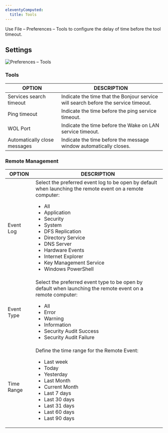 ```yaml
---
eleventyComputed:
  title: Tools
---
```

Use File – Preferences – Tools to configure the delay of time before the tool timeout.

## Settings
![Preferences – Tools](https://webdevolutions.azureedge.net/docs/en/rdm/mac/clip10441.png)

### Tools
| OPTION                       | DESCRIPTION                                                                        |
|------------------------------|------------------------------------------------------------------------------------|
| Services search timeout      | Indicate the time that the Bonjour service will search before the service timeout. |
| Ping timeout                 | Indicate the time before the ping service timeout.                                 |
| WOL Port                     | Indicate the time before the Wake on LAN service timeout.                          |
| Automatically close messages | Indicate the time before the message window automatically closes.                  |

### Remote Management
| OPTION     | DESCRIPTION |
|------------|-------------|
| Event Log  | Select the preferred event log to be open by default when launching the remote event on a remote computer:<ul><li>All</li><li>Application</li><li>Security</li><li>System</li><li>DFS Replication</li><li>Directory Service</li><li>DNS Server</li><li>Hardware Events</li><li>Internet Explorer</li><li>Key Management Service</li><li>Windows PowerShell</li></ul> |
| Event Type | Select the preferred event type to be open by default when launching the remote event on a remote computer:<ul><li>All</li><li>Error</li><li>Warning</li><li>Information</li><li>Security Audit Success</li><li>Security Audit Failure</li></ul> |
| Time Range | Define the time range for the Remote Event:<ul><li>Last week</li><li>Today</li><li>Yesterday</li><li>Last Month</li><li>Current Month</li><li>Last 7 days</li><li>Last 30 days</li><li>Last 31 days</li><li>Last 60 days</li><li>Last 90 days</li></ul> |
